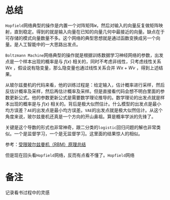 # 总结

`Hopfield`网络典型的操作是内置一个对阵矩阵`W`，然后对输入的向量反复做矩阵映射，直到稳定。得到的就是输入向量在已知的向量几何中最接近的向量。缺点在于可存储的模式向量数量不多。这个网络的典型思想就是通过函数变换成另一个向量。是人工智能中的一大思路出发点。

`Boltzmann Machine`网络典型的操作就是根据训练数据学习神经网络的参数，出发点是一个样本出现的概率是与 $f(x)$ 相关的，同时不考虑非线性，只考虑线性关系 $Wx$ ，假设说有隐变量，那么隐变量也通过线性关系合并 $Wx+Wv$ ，得到上述结果。

从玻尔兹曼机的代码来看，他的训练过程是：给定输入，估计概率进行采样，然后反估计概率及采样，然后再估计概率及采样。但是直接看代码会想不明白里面的参数更新公式。他的参数更新公式是需要数学理论推导的。数学理论的出发点就是样本出现的概率是与 $f(x)$ 相关的。背后是极大似然估计。什么模型的出发点是最小均方误差？`AE`的出发点是最小均方误差。`VAE`的出发点就是极大似然估计。从这个角度来说，玻尔兹曼机还真是一个方向的开山鼻祖。算是概率学派的先锋了。

关键是这个导数的形式也非常神奇，跟二分类的`logistic`回归问题的解也非常类似。一个是监督学习，一个是无监督学习。这里面的结果惊人的相似。

参考：[受限玻尔兹曼机（RBM）原理总结](https://www.cnblogs.com/pinard/p/6530523.html)

但是现在回头看`Hopfield`网络，反而有点看不懂了。`Hopfield`网络


















# 备注
记录看书过程中的灵感